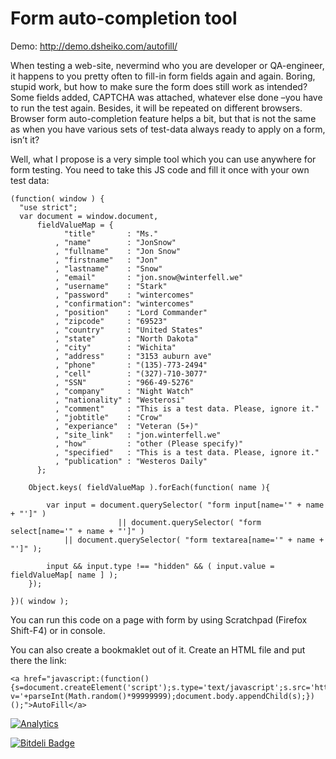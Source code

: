 Form auto-completion tool
========

Demo: http://demo.dsheiko.com/autofill/

When testing a web-site, nevermind who you are developer or QA-engineer, it happens to you pretty often to fill-in form fields again and again. Boring, stupid work, but how to make sure the form does still work as intended? Some fields added, CAPTCHA was attached, whatever else done –you have to run the test again. Besides, it will be repeated on different browsers. Browser form auto-completion feature helps a bit, but that is not the same as when you have various sets of test-data always ready to apply on a form, isn’t it?

Well, what I propose is a very simple tool which you can use anywhere for form testing. You need to take this JS code and fill it once with your own test data:

```
(function( window ) {
  "use strict";
  var document = window.document,
      fieldValueMap = {
            "title"       : "Ms."
          , "name"        : "JonSnow"
          , "fullname"    : "Jon Snow"
          , "firstname"   : "Jon"
          , "lastname"    : "Snow"
          , "email"       : "jon.snow@winterfell.we"
          , "username"    : "Stark"
          , "password"    : "wintercomes"
          , "confirmation": "wintercomes"
          , "position"    : "Lord Commander"
          , "zipcode"     : "69523"
          , "country"     : "United States"
          , "state"       : "North Dakota"
          , "city"        : "Wichita"
          , "address"     : "3153 auburn ave"
          , "phone"       : "(135)-773-2494"
          , "cell"        : "(327)-710-3077"
          , "SSN"         : "966-49-5276"
          , "company"     : "Night Watch"
          , "nationality" : "Westerosi"
          , "comment"     : "This is a test data. Please, ignore it."
          , "jobtitle"    : "Crow"
          , "experiance"  : "Veteran (5+)"
          , "site_link"   : "jon.winterfell.we"
          , "how"         : "other (Please specify)"
          , "specified"   : "This is a test data. Please, ignore it."
          , "publication" : "Westeros Daily"
      };

    Object.keys( fieldValueMap ).forEach(function( name ){

        var input = document.querySelector( "form input[name='" + name + "']" )
						|| document.querySelector( "form select[name='" + name + "']" )
            || document.querySelector( "form textarea[name='" + name + "']" );

        input && input.type !== "hidden" && ( input.value = fieldValueMap[ name ] );
    });

})( window );
```

You can run this code on a page with form by using Scratchpad (Firefox Shift-F4) or in console.

You can also create a bookmaklet out of it. Create an HTML file and put there the link:

    <a href="javascript:(function(){s=document.createElement('script');s.type='text/javascript';s.src='http://demo.dsheiko.com/autofill/src/autofill.js?v='+parseInt(Math.random()*99999999);document.body.appendChild(s);})();">AutoFill</a>

[![Analytics](https://ga-beacon.appspot.com/UA-1150677-13/dsheiko/autofill)](http://githalytics.com/dsheiko/autofill)

[![Bitdeli Badge](https://d2weczhvl823v0.cloudfront.net/dsheiko/autofill/trend.png)](https://bitdeli.com/free "Bitdeli Badge")

